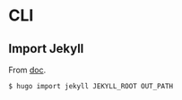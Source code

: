 # CLI

## Import Jekyll

From [doc](https://gohugo.io/commands/hugo_import_jekyll/).

```sh
$ hugo import jekyll JEKYLL_ROOT OUT_PATH
```
